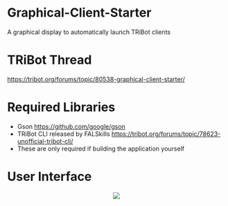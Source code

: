 # Graphical-Client-Starter
A graphical display to automatically launch TRiBot clients

# TRiBot Thread
https://tribot.org/forums/topic/80538-graphical-client-starter/

# Required Libraries
- Gson https://github.com/google/gson
- TRiBot CLI released by FALSkills https://tribot.org/forums/topic/78623-unofficial-tribot-cli/
- These are only required if building the application yourself

# User Interface
<p align="center">
  <img src="https://i.imgur.com/wV7GVcY.gif"/>
</p>
